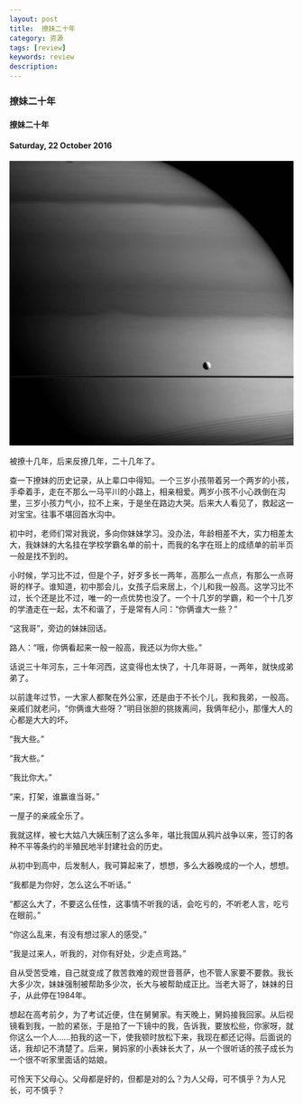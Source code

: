 ```yaml
---
layout: post
title:  撩妹二十年
category: 资源
tags: [review]
keywords: review
description:
---
```


### 撩妹二十年

#### 撩妹二十年

#### Saturday, 22 October 2016

![cassini](/../../assets/img/resource/2016/cassini_18.jpg)

被撩十几年，后来反撩几年，二十几年了。

查一下撩妹的历史记录，从上辈口中得知。一个三岁小孩带着另一个两岁的小孩，手牵着手，走在不那么一马平川的小路上，相亲相爱。两岁小孩不小心跌倒在沟里，三岁小孩力气小，拉不上来，于是坐在路边大哭。后来大人看见了，救起这一对宝宝。往事不堪回首水沟中。

初中时，老师们常对我说，多向你妹妹学习。没办法，年龄相差不大，实力相差太大，我妹妹的大名挂在学校学霸名单的前十，而我的名字在班上的成绩单的前半页一般是找不到的。

小时候，学习比不过，但是个子，好歹多长一两年，高那么一点点，有那么一点哥哥的样子。谁知道，初中那会儿，女孩子后来居上，个儿和我一般高。这学习比不过，长个还是比不过，唯一的一点优势也没了。一个十几岁的学霸，和一个十几岁的学渣走在一起，太不和谐了，于是常有人问：“你俩谁大一些？”

“这我哥”，旁边的妹妹回话。

路人：“哦，你俩看起来一般一般高，我还以为你大些。”

话说三十年河东，三十年河西，这变得也太快了，十几年哥哥，一两年，就快成弟弟了。

以前逢年过节，一大家人都聚在外公家，还是由于不长个儿，我和我弟，一般高。亲戚们就老问，“你俩谁大些呀？”明目张胆的挑拨离间，我俩年纪小，那懂大人的心都是大大的坏。

“我大些。”

“我大些。”

“我比你大。”

“来，打架，谁赢谁当哥。”

一屋子的亲戚全乐了。

我就这样，被七大姑八大姨压制了这么多年，堪比我国从鸦片战争以来，签订的各种不平等条约的半殖民地半封建社会的历史。

从初中到高中，后发制人，我可算起来了，想想，多么大器晚成的一个人，想想。

“我都是为你好，怎么这么不听话。”

“都这么大了，不要这么任性，这事情不听我的话，会吃亏的，不听老人言，吃亏在眼前。”

“你这么乱来，有没有想过家人的感受。”

“我是过来人，听我的，对你有好处，少走点弯路。”

自从受苦受难，自己就变成了救苦救难的观世音菩萨，也不管人家要不要救。我长大多少次，妹妹强制被帮助多少次，长大与被帮助成正比。当老大哥了，妹妹的日子，从此停在1984年。

想起在高考前夕，为了考试近便，住在舅舅家。有天晚上，舅妈接我回家。从后视镜看到我，一脸的紧张，于是拍了一下镜中的我，告诉我，要放松些，你家呀，就你这么一个人……拍我的这一下，使我顿时放松下来，我现在都还记得。后面说的话，我却记不清楚了。后来，舅妈家的小表妹长大了，从一个很听话的孩子成长为一个很不听家里面话的姑娘。

可怜天下父母心。父母都是好的，但都是对的么？为人父母，可不慎乎？为人兄长，可不慎乎？
